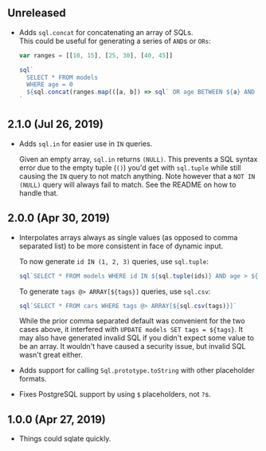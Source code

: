 ## Unreleased
- Adds `sql.concat` for concatenating an array of SQLs.  
  This could be useful for generating a series of `AND`s or `ORs`:

  ```javascript
  var ranges = [[10, 15], [25, 30], [40, 45]]

  sql`
    SELECT * FROM models
    WHERE age = 0
    ${sql.concat(ranges.map(([a, b]) => sql` OR age BETWEEN ${a} AND ${b}`))}
  `
  ```

## 2.1.0 (Jul 26, 2019)
- Adds `sql.in` for easier use in `IN` queries.

  Given an empty array, `sql.in` returns `(NULL)`. This prevents a SQL syntax error due to the empty tuple (`()`) you'd get with `sql.tuple` while still causing the `IN` query to not match anything. Note however that a `NOT IN (NULL)` query will always fail to match. See the README on how to handle that.


## 2.0.0 (Apr 30, 2019)
- Interpolates arrays always as single values (as opposed to comma separated list) to be more consistent in face of dynamic input.

  To now generate `id IN (1, 2, 3)` queries, use `sql.tuple`:

  ```javascript
  sql`SELECT * FROM models WHERE id IN ${sql.tuple(ids)} AND age > ${age}`
  ```

  To generate `tags @> ARRAY[${tags}]` queries, use `sql.csv`:

  ```javascript
  sql`SELECT * FROM cars WHERE tags @> ARRAY[${sql.csv(tags)}]`
  ```

  While the prior comma separated default was convenient for the two cases above, it interfered with `UPDATE models SET tags = ${tags}`. It may also have generated invalid SQL if you didn't expect some value to be an array. It wouldn't have caused a security issue, but invalid SQL wasn't great either.

- Adds support for calling `Sql.prototype.toString` with other placeholder formats.
- Fixes PostgreSQL support by using `$` placeholders, not `?`s.

## 1.0.0 (Apr 27, 2019)
- Things could sqlate quickly.
